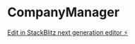 # CompanyManager

[Edit in StackBlitz next generation editor ⚡️](https://stackblitz.com/~/github.com/physikal/CompanyManager)